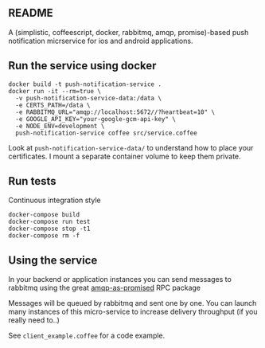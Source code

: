 README
------

A (simplistic, coffeescript, docker, rabbitmq, amqp, promise)-based
push notification micrservice for ios and android applications.


Run the service using docker
----------------------------

    docker build -t push-notification-service .
    docker run -it --rm=true \
      -v push-notification-service-data:/data \
      -e CERTS_PATH=/data \
      -e RABBITMQ_URL="amqp://localhost:5672//?heartbeat=10" \
      -e GOOGLE_API_KEY="your-google-gcm-api-key" \
      -e NODE_ENV=development \
      push-notification-service coffee src/service.coffee

Look at `push-notification-service-data/` to understand how to place your
certificates. I mount a separate container volume to keep them private.


Run tests
---------

Continuous integration style

    docker-compose build
    docker-compose run test
    docker-compose stop -t1
    docker-compose rm -f


Using the service
-----------------

In your backend or application instances you can send messages to rabbitmq using
the great [amqp-as-promised](https://github.com/ttab/amqp-as-promised) RPC package

Messages will be queued by rabbitmq and sent one by one. You can launch many
instances of this micro-service to increase delivery throughput
(if you really need to..)

See `client_example.coffee` for a code example.
